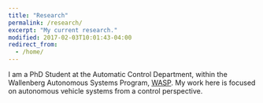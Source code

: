 ```yaml
---
title: "Research"
permalink: /research/
excerpt: "My current research."
modified: 2017-02-03T10:01:43-04:00
redirect_from:
  - /home/
---
```

I am a PhD Student at the Automatic Control Department, within the Wallenberg Autonomous Systems Program, [WASP](http://wasp-sweden.org/). 
My work here is focused on autonomous vehicle systems from a control perspective. 